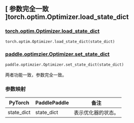 ## [ 参数完全一致 ]torch.optim.Optimizer.load_state_dict

### [torch.optim.Optimizer.load_state_dict](https://pytorch.org/docs/stable/generated/torch.optim.Optimizer.load_state_dict.html#torch.optim.Optimizer.load_state_dict)

```python
torch.optim.Optimizer.load_state_dict(state_dict)
```

### [paddle.optimzier.Optimizer.set_state_dict](https://www.paddlepaddle.org.cn/documentation/docs/zh/develop/api/paddle/optimizer/Optimizer_cn.html)

```python
paddle.optimzier.Optimizer.set_state_dict(state_dict)
```

两者功能一致，参数完全一致。

### 参数映射

|  PyTorch   | PaddlePaddle |        备注        |
|  --------  |  ----------  |  ----------------  |
| state_dict |  state_dict  | 表示优化器的状态。 |

